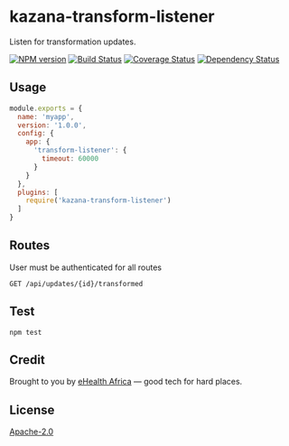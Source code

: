 # kazana-transform-listener
Listen for transformation updates.

[![NPM version](https://badge.fury.io/js/kazana-transform-listener.svg)](https://www.npmjs.com/package/kazana-transform-listener)
[![Build Status](https://travis-ci.org/eHealthAfrica/kazana-transform-listener.svg?branch=master)](https://travis-ci.org/eHealthAfrica/kazana-transform-listener)
[![Coverage Status](https://coveralls.io/repos/eHealthAfrica/kazana-transform-listener/badge.svg?branch=master&service=github)](https://coveralls.io/github/eHealthAfrica/kazana-transform-listener?branch=master)
[![Dependency Status](https://david-dm.org/eHealthAfrica/kazana-transform-listener.svg)](https://david-dm.org/eHealthAfrica/kazana-transform-listener)

## Usage
```js
module.exports = {
  name: 'myapp',
  version: '1.0.0',
  config: {
    app: {
      'transform-listener': {
        timeout: 60000
      } 
    }
  },
  plugins: [
    require('kazana-transform-listener')
  ]
}
```

## Routes

User must be authenticated for all routes

```
GET /api/updates/{id}/transformed
```

## Test
```
npm test
```

## Credit

Brought to you by [eHealth Africa](http://ehealthafrica.org/)
— good tech for hard places.

## License

[Apache-2.0](http://www.apache.org/licenses/LICENSE-2.0)
